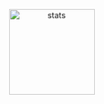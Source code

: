 <p align="center">
<img src="https://github-readme-stats.vercel.app/api?username=Furtsy&show_icons=true&theme=radical" width="%100" height="150px" alt="stats" />
</p>
